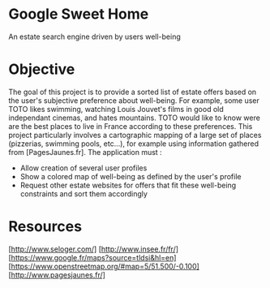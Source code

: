 # Google Sweet Home
An estate search engine driven by users well-being

# Objective

The goal of this project is to provide a sorted list of estate offers based on the user's subjective preference about well-being.
For example, some user TOTO likes swimming, watching Louis Jouvet's films in good old independant cinemas, and hates mountains. 
TOTO would like to know were are the best places to live in France according to these preferences. 
This project particularly involves a cartographic mapping of a large set of places (pizzerias, swimming pools, etc...), 
for example using information gathered from [PagesJaunes.fr]. 
The application must :
* Allow creation of several user profiles
* Show a colored map of well-being as defined by the user's profile
* Request other estate websites for offers that fit these well-being constraints and sort them accordingly

# Resources

[http://www.seloger.com/]
[http://www.insee.fr/fr/]
[https://www.google.fr/maps?source=tldsi&hl=en]
[https://www.openstreetmap.org/#map=5/51.500/-0.100]
[http://www.pagesjaunes.fr/]
